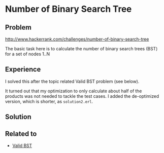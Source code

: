 # Number of Binary Search Tree

## Problem
http://www.hackerrank.com/challenges/number-of-binary-search-tree

The basic task here is to calculate the number of binary search trees (BST) for a set of nodes 1..N

## Experience

I solved this after the topic related Valid BST problem (see below).

It turned out that my optimization to only calculate about half of the products was not
needed to tackle the test cases.
I added the de-optimized version, which is shorter, as ``solution2.erl``.


## Solution

## Related to
* [Valid BST](https://github.com/mvw/hackerrank/tree/master/Functional%20Programming/Functional%20Structures/Valid%20BST)
